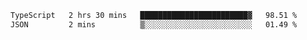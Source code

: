 <!--START_SECTION:waka-->

```txt
TypeScript   2 hrs 30 mins   ████████████████████████▓   98.51 %
JSON         2 mins          ▒░░░░░░░░░░░░░░░░░░░░░░░░   01.49 %
```

<!--END_SECTION:waka-->
